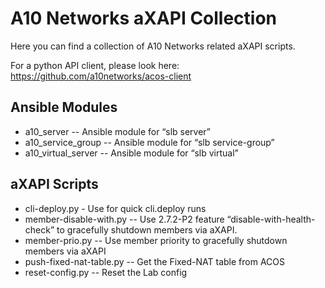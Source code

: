 # A10 Networks aXAPI Collection

Here you can find a collection of A10 Networks related aXAPI scripts.

For a python API client, please look here: https://github.com/a10networks/acos-client

## Ansible Modules
* a10_server  -- Ansible module for “slb server”
* a10_service_group -- Ansible module for “slb service-group”
* a10_virtual_server -- Ansible module for “slb virtual”

## aXAPI Scripts
* cli-deploy.py - Use for quick cli.deploy runs
* member-disable-with.py -- Use 2.7.2-P2 feature “disable-with-health-check” to gracefully shutdown members via aXAPI.
* member-prio.py -- Use member priority to gracefully shutdown members via aXAPI
* push-fixed-nat-table.py -- Get the Fixed-NAT table from ACOS
* reset-config.py -- Reset the Lab config
